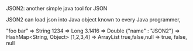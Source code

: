 JSON2: another simple java tool for JSON

JSON2 can load json into Java object known to every Java programmer,

"foo bar"           => String
1234                => Long
3.1416              => Double
{"name" : "JSON2"}  => HashMap<String, Object>
[1,2,3,4]           => ArrayList<Object>
true,false,null     => true, false, null
